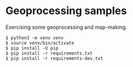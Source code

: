 # Geoprocessing samples

Exercising some geoprocessing and map-making.

```shell
$ python3 -m venv venv
$ source venv/bin/activate
$ pip install -U pip
$ pip install -r requirements.txt
$ pip install -r requirements-dev.txt
```

